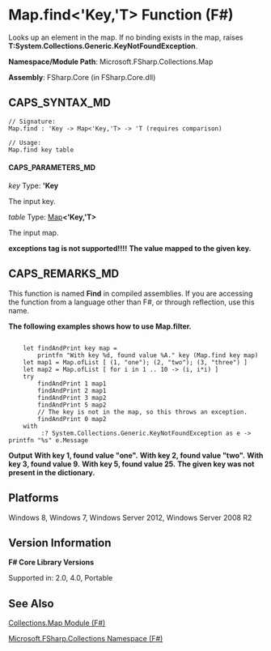 # Map.find<'Key,'T> Function (F#)

Looks up an element in the map. If no binding exists in the map, raises **T:System.Collections.Generic.KeyNotFoundException**.

**Namespace/Module Path**: Microsoft.FSharp.Collections.Map

**Assembly**: FSharp.Core (in FSharp.Core.dll)


## CAPS_SYNTAX_MD

```
// Signature:
Map.find : 'Key -> Map<'Key,'T> -> 'T (requires comparison)

// Usage:
Map.find key table
```

#### CAPS_PARAMETERS_MD
*key*
Type: **'Key**


The input key.


*table*
Type: [Map](http://msdn.microsoft.com/en-us/library/975316ea-55e3-4987-9994-90897ad45664)**&lt;'Key,'T&gt;**


The input map.



**exceptions tag is not supported!!!!**
**The value mapped to the given key.**
## CAPS_REMARKS_MD
This function is named **Find** in compiled assemblies. If you are accessing the function from a language other than F#, or through reflection, use this name.

**The following examples shows how to use Map.filter.**
```

    let findAndPrint key map =
        printfn "With key %d, found value %A." key (Map.find key map)
    let map1 = Map.ofList [ (1, "one"); (2, "two"); (3, "three") ]
    let map2 = Map.ofList [ for i in 1 .. 10 -> (i, i*i) ]
    try
        findAndPrint 1 map1
        findAndPrint 2 map1
        findAndPrint 3 map2
        findAndPrint 5 map2
        // The key is not in the map, so this throws an exception.
        findAndPrint 0 map2
    with
         :? System.Collections.Generic.KeyNotFoundException as e -> printfn "%s" e.Message
```

**Output**
**With key 1, found value "one".**
**With key 2, found value "two".**
**With key 3, found value 9.**
**With key 5, found value 25.**
**The given key was not present in the dictionary.**
## Platforms
Windows 8, Windows 7, Windows Server 2012, Windows Server 2008 R2


## Version Information
**F# Core Library Versions**

Supported in: 2.0, 4.0, Portable




## See Also
[Collections.Map Module &#40;F&#35;&#41;](Collections.Map+Module+%28F%23%29.md)

[Microsoft.FSharp.Collections Namespace &#40;F&#35;&#41;](Microsoft.FSharp.Collections+Namespace+%28F%23%29.md)

